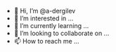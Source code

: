 - 👋 Hi, I’m @a-dergilev
- 👀 I’m interested in ...
- 🌱 I’m currently learning ...
- 💞️ I’m looking to collaborate on ...
- 📫 How to reach me ...

<!---
a-dergilev/a-dergilev is a ✨ special ✨ repository because its `README.md` (this file) appears on your GitHub profile.
You can click the Preview link to take a look at your changes.
--->
